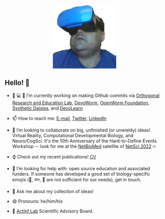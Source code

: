 <p align="center">
<img HEIGHT = 200 WIDTH = 200 src="https://github.com/balicea/balicea/blob/master/nu17btiu_400x400.jpg"><BR>
</p>
  <H2>Hello! 👋 </H2>

- 🏡 :computer: :microscope: I’m currently working on making Github commits via [Orthogonal Research and Education Lab](https://github.com/Orthogonal-Research-Lab), [DevoWorm](https://github.com/devoworm), [OpenWorm Foundation](https://github.com/openworm), [Synthetic Daisies](https://github.com/synthetic-daisies), and [DevoLearn](https://github.com/DevoLearn)

- 📫 How to reach me: [E-mail](mailto:bradly.alicea@outlook.com), [Twitter](http://www.twitter.com/balicea1), [LinkedIn](https://www.linkedin.com/in/bradlyalicea/)

- 👯 I’m looking to collaborate on big, unfinished (or unwieldy) ideas! Virtual Reality, Computational Developmental Biology, and Neuro/CogSci. It's the 10th Anniversary of the Hard-to-Define Events Workshop -- look for me at the [NetBioMed](https://sites.google.com/channing.harvard.edu/netbiomed2022) satellite of [NetSci 2022](https://netsci2022.net/) 🔥

- :watch: Check out my recent publications! [CV](https://balicea.github.io/CV.html)

- 🤔 I’m looking for help with: open source education and associated funders. If someone has developed a good set of biology-specific emojis (:snail:, :fish:, :hatching_chick: are not sufficient for our needs), get in touch.

- :volcano: Ask me about my collection of ideas!   

- 😄 Pronouns: he/him/his
  
- 🌱 [ActInf Lab](https://www.activeinference.org/) Scientific Advisory Board.

<!--
**balicea/balicea** is a ✨ _special_ ✨ repository because its `README.md` (this file) appears on your GitHub profile.

Here are some ideas to get you started:


- 🌱 I’m currently learning ...


- ⚡ Fun fact: ...
--> 
